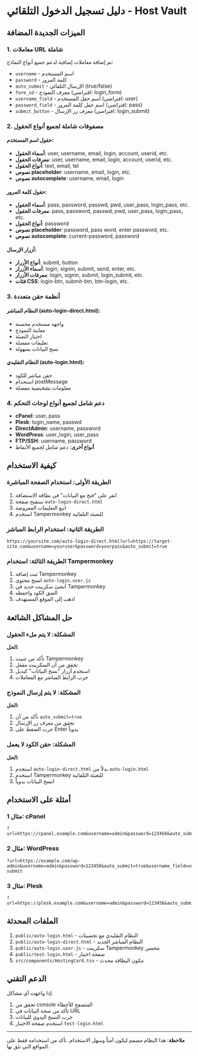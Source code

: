 # دليل تسجيل الدخول التلقائي - Host Vault

## الميزات الجديدة المضافة

### 1. معاملات URL شاملة
تم إضافة معاملات إضافية لدعم جميع أنواع النماذج:

- `username` - اسم المستخدم
- `password` - كلمة المرور  
- `auto_submit` - الإرسال التلقائي (true/false)
- `form_id` - معرف النموذج (افتراضي: login_form)
- `username_field` - اسم حقل المستخدم (افتراضي: user)
- `password_field` - اسم حقل كلمة المرور (افتراضي: pass)
- `submit_button` - معرف زر الإرسال (افتراضي: login_submit)

### 2. مصفوفات شاملة لجميع أنواع الحقول

#### حقول اسم المستخدم:
- **أسماء الحقول**: user, username, email, login, account, userid, etc.
- **معرفات الحقول**: user, username, email, login, account, userid, etc.
- **أنواع الحقول**: text, email, tel
- **نصوص placeholder**: username, email, login, etc.
- **نصوص autocomplete**: username, email, login

#### حقول كلمة المرور:
- **أسماء الحقول**: pass, password, passwd, pwd, user_pass, login_pass, etc.
- **معرفات الحقول**: pass, password, passwd, pwd, user_pass, login_pass, etc.
- **أنواع الحقول**: password
- **نصوص placeholder**: password, pass word, enter password, etc.
- **نصوص autocomplete**: current-password, password

#### أزرار الإرسال:
- **أنواع الأزرار**: submit, button
- **أسماء الأزرار**: login, signin, submit, send, enter, etc.
- **معرفات الأزرار**: login, signin, submit, login_submit, etc.
- **فئات CSS**: login-btn, submit-btn, btn-login, etc.

### 3. أنظمة حقن متعددة

#### النظام المباشر (auto-login-direct.html):
- واجهة مستخدم محسنة
- معاينة النموذج
- اختبار التعبئة
- تعليمات مفصلة
- نسخ البيانات بسهولة

#### النظام التقليدي (auto-login.html):
- حقن مباشر للكود
- استخدام postMessage
- معلومات تشخيصية مفصلة

### 4. دعم شامل لجميع أنواع لوحات التحكم

- **cPanel**: user, pass
- **Plesk**: login_name, passwd
- **DirectAdmin**: username, password
- **WordPress**: user_login, user_pass
- **FTP/SSH**: username, password
- **أنواع أخرى**: دعم شامل لجميع الأنماط

## كيفية الاستخدام

### الطريقة الأولى: استخدام الصفحة المباشرة

1. انقر على "فتح مع البيانات" في بطاقة الاستضافة
2. ستفتح صفحة `auto-login-direct.html`
3. اتبع التعليمات المعروضة
4. استخدم Tampermonkey للتعبئة التلقائية

### الطريقة الثانية: استخدام الرابط المباشر

```
https://yoursite.com/auto-login-direct.html?url=https://target-site.com&username=youruser&password=yourpass&auto_submit=true
```

### الطريقة الثالثة: استخدام Tampermonkey

1. ثبت إضافة Tampermonkey
2. انسخ محتوى `auto-login.user.js`
3. أنشئ سكريبت جديد في Tampermonkey
4. الصق الكود واحفظه
5. اذهب إلى الموقع المستهدف

## حل المشاكل الشائعة

### المشكلة: لا يتم ملء الحقول
**الحل:**
1. تأكد من تثبيت Tampermonkey
2. تحقق من أن السكريبت مفعل
3. استخدم أزرار "نسخ البيانات" كبديل
4. جرب الرابط المباشر مع المعاملات

### المشكلة: لا يتم إرسال النموذج
**الحل:**
1. تأكد من أن `auto_submit=true`
2. تحقق من معرف زر الإرسال
3. جرب الضغط على Enter يدوياً

### المشكلة: حقن الكود لا يعمل
**الحل:**
1. استخدم `auto-login-direct.html` بدلاً من `auto-login.html`
2. استخدم Tampermonkey للتعبئة التلقائية
3. انسخ البيانات يدوياً

## أمثلة على الاستخدام

### مثال 1: cPanel
```
?url=https://cpanel.example.com&username=admin&password=123456&auto_submit=true&username_field=user&password_field=pass&submit_button=login_submit
```

### مثال 2: WordPress
```
?url=https://example.com/wp-admin&username=admin&password=123456&auto_submit=true&username_field=user_login&password_field=user_pass&submit_button=wp-submit
```

### مثال 3: Plesk
```
?url=https://plesk.example.com&username=admin&password=123456&auto_submit=true&username_field=login_name&password_field=passwd&submit_button=login_submit
```

## الملفات المحدثة

1. `public/auto-login.html` - النظام التقليدي مع تحسينات
2. `public/auto-login-direct.html` - النظام المباشر الجديد
3. `public/auto-login.user.js` - سكريبت Tampermonkey محسن
4. `public/test-login.html` - صفحة اختبار
5. `src/components/HostingCard.tsx` - مكون البطاقة محدث

## الدعم التقني

إذا واجهت أي مشاكل:

1. تحقق من console المتصفح للأخطاء
2. تأكد من صحة البيانات في URL
3. جرب النسخ اليدوي للبيانات
4. استخدم صفحة الاختبار `test-login.html`

---

**ملاحظة**: هذا النظام مصمم ليكون آمناً وسهل الاستخدام. تأكد من استخدامه فقط على المواقع التي تثق بها.
